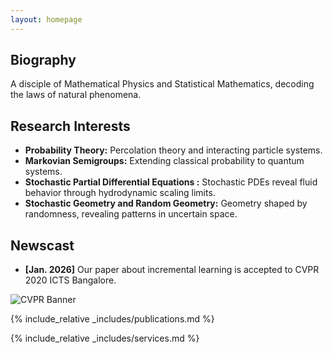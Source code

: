 ```yaml
---
layout: homepage
---
```


## Biography

A disciple of Mathematical Physics and Statistical Mathematics, decoding the laws of natural phenomena.

## Research Interests

- **Probability Theory:** Percolation theory and interacting particle systems.
- **Markovian Semigroups:** Extending classical probability to quantum systems.
- **Stochastic Partial Differential Equations :**  Stochastic PDEs reveal fluid behavior through hydrodynamic scaling limits.
- **Stochastic Geometry and Random Geometry:** Geometry shaped by randomness, revealing patterns in uncertain space.

## Newscast

- **[Jan. 2026]** Our paper about incremental learning is accepted to CVPR 2020 ICTS Bangalore.

![CVPR Banner](assets/images/cvpr2026.jpg)
  

{% include_relative _includes/publications.md %}

{% include_relative _includes/services.md %}
